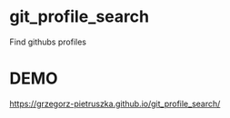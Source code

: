 # git_profile_search
Find githubs profiles
# DEMO 
https://grzegorz-pietruszka.github.io/git_profile_search/
